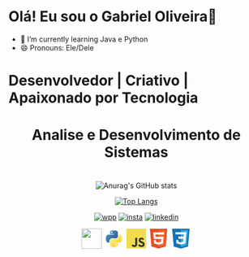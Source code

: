 ## <h1> Olá! Eu sou o Gabriel Oliveira👋</h1>


- 🌱 I’m currently learning Java e Python
- 😄 Pronouns: Ele/Dele
<h1 "align="center">Desenvolvedor | Criativo | Apaixonado por Tecnologia</h1>

<div id="header" align="center">
  
###   <h1> Analise e Desenvolvimento de Sistemas <h1>

    
![Anurag's GitHub stats](https://github-readme-stats-git-masterrstaa-rickstaa.vercel.app/api?username=Gabriel429oliveira&show_icons=true&theme=merko)

[![Top Langs](https://github-readme-stats-git-masterrstaa-rickstaa.vercel.app/api/top-langs/?username=Gabriel429oliveira&theme=merko&layout=compact)](https://github.com/anuraghazra/github-readme-stats)

[![wpp](https://img.shields.io/badge/WhatsApp-25D366?style=for-the-badge&logo=whatsapp&logoColor=white)](https://wa.me/5511942634316) 
[![insta](https://img.shields.io/badge/Instagram-E4405F?style=for-the-badge&logo=instagram&logoColor=white)](https://www.instagram.com/biel_santos.25/) 
[![linkedin](https://img.shields.io/badge/LinkedIn-0077B5?style=for-the-badge&logo=linkedin&logoColor=white)](www.linkedin.com/in/gabriel-oliveira-60632724a)
 

<img src = 'https://cdn.jsdelivr.net/gh/devicons/devicon/icons/java/java-original.svg' width='40' height='40'/>
<img src = 'https://raw.githubusercontent.com/devicons/devicon/1119b9f84c0290e0f0b38982099a2bd027a48bf1/icons/python/python-original.svg' width='40' height='40'/>
<img src = 'https://raw.githubusercontent.com/devicons/devicon/1119b9f84c0290e0f0b38982099a2bd027a48bf1/icons/javascript/javascript-original.svg' width='40' height='40'/>
<img src = 'https://raw.githubusercontent.com/devicons/devicon/1119b9f84c0290e0f0b38982099a2bd027a48bf1/icons/html5/html5-original.svg' width='40' height='40'/>
<img src = 'https://raw.githubusercontent.com/devicons/devicon/1119b9f84c0290e0f0b38982099a2bd027a48bf1/icons/css3/css3-original.svg' width='40' height='40'/>


<div
